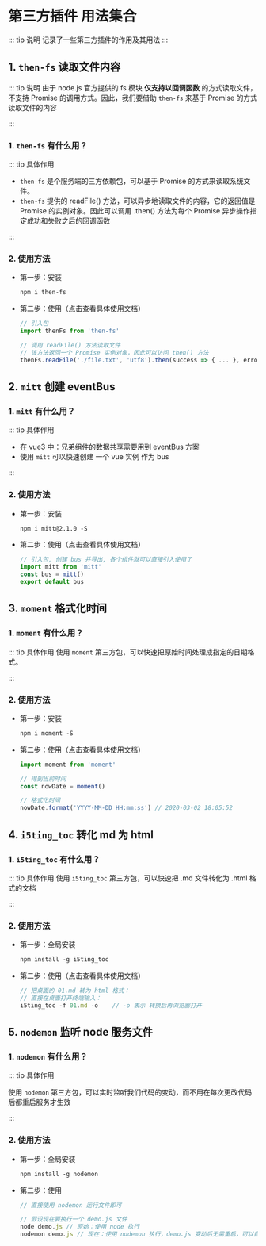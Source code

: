 # 第三方插件 用法集合

::: tip 说明
记录了一些第三方插件的作用及其用法
:::

## 1. `then-fs` 读取文件内容

::: tip 说明
由于 node.js 官方提供的 fs 模块 **仅支持以回调函数** 的方式读取文件，不支持 Promise 的调用方式。因此，我们要借助 `then-fs` 来基于 Promise 的方式读取文件的内容

:::

### 1. `then-fs` 有什么用？

::: tip 具体作用

- `then-fs` 是个服务端的三方依赖包，可以基于 Promise 的方式来读取系统文件。
- `then-fs` 提供的 readFile() 方法，可以异步地读取文件的内容，它的返回值是 Promise 的实例对象。因此可以调用 .then() 方法为每个 Promise 异步操作指定成功和失败之后的回调函数

:::

### 2. 使用方法

- 第一步：安装
  ```xml
  npm i then-fs
  ```
- 第二步：使用<tgx-link href="https://www.npmjs.com/package/then-fs">（点击查看具体使用文档）</tgx-link>

  ```js
  // 引入包
  import thenFs from 'then-fs'

  // 调用 readFile() 方法读取文件
  // 该方法返回一个 Promise 实例对象，因此可以访问 then() 方法
  thenFs.readFile('./file.txt', 'utf8').then(success => { ... }, error => { ... })
  ```

## 2. `mitt` 创建 eventBus

### 1. `mitt` 有什么用？

::: tip 具体作用

- 在 vue3 中：兄弟组件的数据共享需要用到 eventBus 方案
- 使用 `mitt` 可以快速创建 一个 vue 实例 作为 bus

:::

### 2. 使用方法

- 第一步：安装
  ```xml
  npm i mitt@2.1.0 -S
  ```
- 第二步：使用<tgx-link href="https://www.npmjs.com/package/mitt">（点击查看具体使用文档）</tgx-link>

  ```js
  // 引入包, 创建 bus 并导出, 各个组件就可以直接引入使用了
  import mitt from 'mitt'
  const bus = mitt()
  export default bus
  ```

## 3. `moment` 格式化时间

### 1. `moment` 有什么用？

::: tip 具体作用
使用 `moment` 第三方包，可以快速把原始时间处理成指定的日期格式。

:::

### 2. 使用方法

- 第一步：安装
  ```xml
  npm i moment -S
  ```
- 第二步：使用<tgx-link href="https://momentjs.com/docs/#/use-it/">（点击查看具体使用文档）</tgx-link>

  ```js
  import moment from 'moment'

  // 得到当前时间
  const nowDate = moment()

  // 格式化时间
  nowDate.format('YYYY-MM-DD HH:mm:ss') // 2020-03-02 18:05:52
  ```

## 4. `i5ting_toc` 转化 md 为 html

### 1. `i5ting_toc` 有什么用？

::: tip 具体作用
使用 `i5ting_toc` 第三方包，可以快速把 .md 文件转化为 .html 格式的文档

:::

### 2. 使用方法

- 第一步：全局安装
  ```xml
  npm install -g i5ting_toc
  ```
- 第二步：使用<tgx-link href="https://www.npmjs.com/package/i5ting_toc">（点击查看具体使用文档）</tgx-link>

  ```js
  // 把桌面的 01.md 转为 html 格式：
  // 直接在桌面打开终端输入：
  i5ting_toc -f 01.md -o    // -o 表示 转换后再浏览器打开
  ```

## 5. `nodemon` 监听 node 服务文件

### 1. `nodemon` 有什么用？

::: tip 具体作用

使用 `nodemon` 第三方包，可以实时监听我们代码的变动，而不用在每次更改代码后都重启服务才生效

:::

### 2. 使用方法

- 第一步：全局安装
  ```xml
  npm install -g nodemon
  ```
- 第二步：使用

  ```js
  // 直接使用 nodemon 运行文件即可

  // 假设现在要执行一个 demo.js 文件
  node demo.js // 原始：使用 node 执行
  nodemon demo.js // 现在：使用 nodemon 执行，demo.js 变动后无需重启，可以自动更新
  ```
